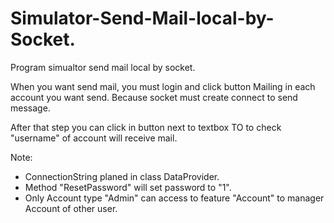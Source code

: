 # Simulator-Send-Mail-local-by-Socket.
Program simualtor send mail local by socket.

When you want send mail, you must login and click button Mailing in each account you want send. Because socket must create connect to send message.

After that step you can click in button next to textbox TO to check "username" of account will receive mail. 

Note:
  - ConnectionString planed in class DataProvider.
  - Method "ResetPassword" will set password to "1".
  - Only Account type "Admin" can access to feature "Account" to manager Account of other user. 
